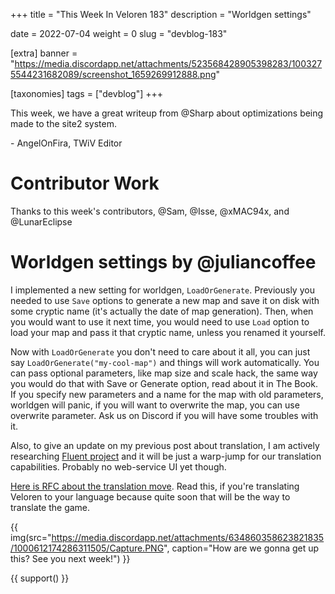 +++
title = "This Week In Veloren 183"
description = "Worldgen settings"

date = 2022-07-04
weight = 0
slug = "devblog-183"

[extra]
banner = "https://media.discordapp.net/attachments/523568428905398283/1003275544231682089/screenshot_1659269912888.png"

[taxonomies]
tags = ["devblog"]
+++

This week, we have a great writeup from @Sharp about optimizations being made to
the site2 system.

\- AngelOnFira, TWiV Editor

# Contributor Work

Thanks to this week's contributors, @Sam, @Isse, @xMAC94x, and @LunarEclipse

# Worldgen settings by @juliancoffee

I implemented a new setting for worldgen, `LoadOrGenerate`. Previously you needed
to use `Save` options to generate a new map and save it on disk with some cryptic
name (it's actually the date of map generation). Then, when you would want to use it
next time, you would need to use `Load` option to load your map and pass it that
cryptic name, unless you renamed it yourself.

Now with `LoadOrGenerate` you don't need to care about it all, you can just say
`LoadOrGenerate("my-cool-map")` and things will work automatically. You can pass
optional parameters, like map size and scale hack, the same way you would do
that with Save or Generate option, read about it in The Book. If you specify new
parameters and a name for the map with old parameters, worldgen will panic, if you
will want to overwrite the map, you can use overwrite parameter. Ask us on
Discord if you will have some troubles with it.

Also, to give an update on my previous post about translation, I am actively
researching [Fluent project](https://projectfluent.org/) and it will be just
a warp-jump for our translation capabilities. Probably no web-service UI yet
though.

[Here is RFC about the translation
 move](https://gitlab.com/juliancoffee/kotygoroshko/-/blob/veloren-rfc/RFC.md).
Read this, if you're translating Veloren to your language because quite soon
that will be the way to translate the game.

{{
    img(src="https://media.discordapp.net/attachments/634860358623821835/1000612174286311505/Capture.PNG",
    caption="How are we gonna get up this? See you next week!") }}

{{ support() }}
